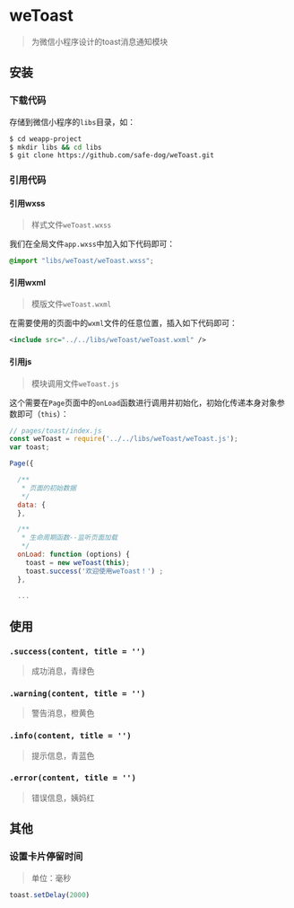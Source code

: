 # weToast
> 为微信小程序设计的toast消息通知模块

## 安装

### 下载代码

存储到微信小程序的`libs`目录，如：
```sh
$ cd weapp-project
$ mkdir libs && cd libs
$ git clone https://github.com/safe-dog/weToast.git
```

### 引用代码

#### 引用wxss
> 样式文件`weToast.wxss`

我们在全局文件`app.wxss`中加入如下代码即可：
``` css
@import "libs/weToast/weToast.wxss";
```

#### 引用wxml
> 模版文件`weToast.wxml`

在需要使用的页面中的`wxml`文件的任意位置，插入如下代码即可：
``` xml
<include src="../../libs/weToast/weToast.wxml" />
```

#### 引用js
> 模块调用文件`weToast.js`

这个需要在`Page`页面中的`onLoad`函数进行调用并初始化，初始化传递本身对象参数即可（`this`）：
``` js
// pages/toast/index.js
const weToast = require('../../libs/weToast/weToast.js');
var toast;

Page({

  /**
   * 页面的初始数据
   */
  data: {
  },

  /**
   * 生命周期函数--监听页面加载
   */
  onLoad: function (options) {
    toast = new weToast(this);
    toast.success('欢迎使用weToast！') ;
  },
  
  ...
```

## 使用

### `.success(content, title = '')`
> 成功消息，青绿色

### `.warning(content, title = '')`
> 警告消息，橙黄色

### `.info(content, title = '')`
> 提示信息，青蓝色

### `.error(content, title = '')`
> 错误信息，姨妈红

## 其他

### 设置卡片停留时间
> 单位：毫秒

``` js
toast.setDelay(2000)
```